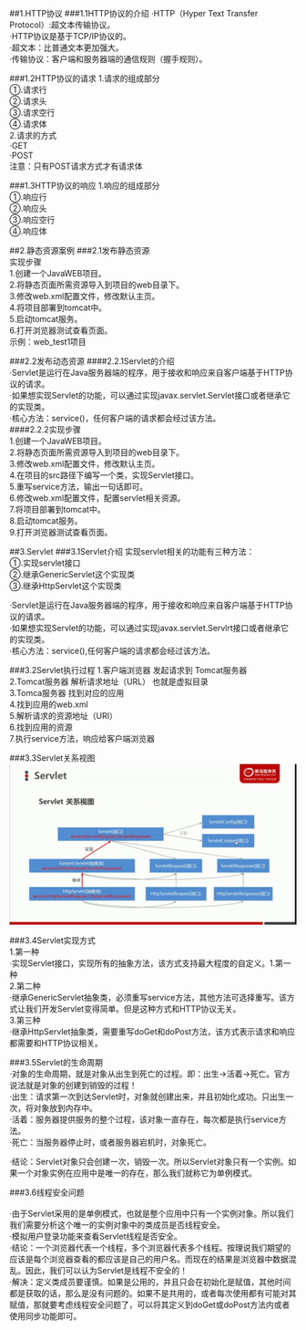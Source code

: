 ##1.HTTP协议
###1.1HTTP协议的介绍
·HTTP（Hyper Text Transfer Protocol）:超文本传输协议。<br/>
·HTTP协议是基于TCP/IP协议的。<br/>
·超文本：比普通文本更加强大。<br/>
·传输协议：客户端和服务器端的通信规则（握手规则）。<br/>

###1.2HTTP协议的请求
1.请求的组成部分<br/>
    ①.请求行<br/>
    ②.请求头<br/>
    ③.请求空行<br/>
    ④.请求体<br/>
2.请求的方式<br/>
    ·GET<br/>
    ·POST<br/>
    注意：只有POST请求方式才有请求体<br/>

###1.3HTTP协议的响应
1.响应的组成部分<br/>
    ①.响应行<br/>
    ②.响应头<br/>
    ③.响应空行<br/>
    ④.响应体<br/>
    
##2.静态资源案例
###2.1发布静态资源<br/>
实现步骤<br/>
1.创建一个JavaWEB项目。<br/>
2.将静态页面所需资源导入到项目的web目录下。<br/>
3.修改web.xml配置文件，修改默认主页。<br/>
4.将项目部署到tomcat中。<br/>
5.启动tomcat服务。<br/>
6.打开浏览器测试查看页面。<br/>
示例：web_test1项目<br/>

###2.2发布动态资源
####2.2.1Servlet的介绍<br/>
·Servlet是运行在Java服务器端的程序，用于接收和响应来自客户端基于HTTP协议的请求。<br/>
·如果想实现Servlet的功能，可以通过实现javax.servlet.Servlet接口或者继承它的实现类。<br/>
·核心方法：service()，任何客户端的请求都会经过该方法。<br/>
####2.2.2实现步骤<br/>
1.创建一个JavaWEB项目。<br/>
2.将静态页面所需资源导入到项目的web目录下。<br/>
3.修改web.xml配置文件，修改默认主页。<br/>
4.在项目的src路径下编写一个类，实现Servlet接口。<br/>
5.重写service方法，输出一句话即可。<br/>
6.修改web.xml配置文件，配置servlet相关资源。<br/>
7.将项目部署到tomcat中。<br/>
8.启动tomcat服务。<br/>
9.打开浏览器测试查看页面。<br/>

##3.Servlet
###3.1Servlet介绍
实现servlet相关的功能有三种方法：<br/>
①.实现servlet接口<br/>
②.继承GenericServlet这个实现类<br/>
③.继承HttpServlet这个实现类<br/>

·Servlet是运行在Java服务器端的程序，用于接收和响应来自客户端基于HTTP协议的请求。<br/>
·如果想实现Servlet的功能，可以通过实现javax.servlet.Servlrt接口或者继承它的实现类。<br/>
·核心方法：service(),任何客户端的请求都会经过该方法。<br/>

###3.2Servlet执行过程
1.客户端浏览器  发起请求到            Tomcat服务器<br/>
2.Tomcat服务器  解析请求地址（URL）   也就是虚拟目录<br/>
3.Tomca服务器   找到对应的应用<br/>
4.找到应用的web.xml<br/>
5.解析请求的资源地址（URI）<br/>
6.找到应用的资源<br/>
7.执行service方法，响应给客户端浏览器<br/>

###3.3Servlet关系视图<br/>
![表单项标签](../mg/javaWeb/servlet/servlet视图.jpg)<br/>

###3.4Servlet实现方式<br/>
1.第一种<br/>
    ·实现Servlet接口，实现所有的抽象方法，该方式支持最大程度的自定义。1.第一种<br/>
2.第二种<br/>
    ·继承GenericServlet抽象类，必须重写service方法，其他方法可选择重写。该方式让我们开发Servlet变得简单。但是这种方式和HTTP协议无关。<br/>
3.第三种<br/>
    ·继承HttpServlet抽象类，需要重写doGet和doPost方法，该方式表示请求和响应都需要和HTTP协议相关。<br/>

###3.5Servlet的生命周期<br/>
·对象的生命周期，就是对象从出生到死亡的过程。即：出生->活着->死亡。官方说法就是对象的创建到销毁的过程！<br/>
·出生：请求第一次到达Servlet时，对象就创建出来，并且初始化成功。只出生一次，将对象放到内存中。<br/>
·活着：服务器提供服务的整个过程，该对象一直存在，每次都是执行service方法。<br/>
·死亡：当服务器停止时，或者服务器宕机时，对象死亡。<br/>

·结论：Servlet对象只会创建一次，销毁一次。所以Servlet对象只有一个实例。如果一个对象实例在应用中是唯一的存在，那么我们就称它为单例模式。<br/>

###3.6线程安全问题<br/>   
·由于Servlet采用的是单例模式，也就是整个应用中只有一个实例对象。所以我们我们需要分析这个唯一的实例对象中的类成员是否线程安全。<br/>
·模拟用户登录功能来查看Servlet线程是否安全。<br/>
·结论：一个浏览器代表一个线程，多个浏览器代表多个线程。按理说我们期望的应该是每个浏览器查看的都应该是自己的用户名。而现在的结果是浏览器中数据混乱。因此，我们可以认为Servlet是线程不安全的！<br/>
·解决：定义类成员要谨慎。如果是公用的，并且只会在初始化是赋值，其他时间都是获取的话，那么是没有问题的。如果不是共用的，或者每次使用都有可能对其赋值，那就要考虑线程安全问题了，可以将其定义到doGet或doPost方法内或者使用同步功能即可。<br/>













     













